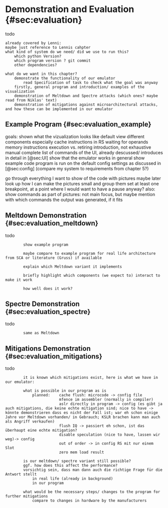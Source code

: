 # Demonstration and Evaluation {#sec:evaluation}

todo

    already covered by Lenni: 
    maybe just reference to Lennis cahpter
    what kind of system do we need/ did we use to run this?
        which python Version?
        which program version ? git commit
        other dependencies?
        
    what do we want in this chapter?
        demonstrate the functionality of our emulator
            read Specification of task to check what the goal was anyway
        firstly, general program and introduction/ examples of the visualization
        demonstration of Meltdown and Spectre attacks (which ones? maybe read from Niklas' text)
        demonstration of mitigations against microarchitectural attacks, and how these can be implemented in our emulator

## Example Program {#sec:evaluation_example}

<!--
brief example program showing all the features in a "normal" execution, e.g. adding stuff
at least one instruction from each category
at least one faulting (memory) instruction
faulting branch
main goals: 
    shown what the vizualization looks like
        default view
        different components
        especially cache
        instructions in RS waiting for operands
        memory instructions execution vs. retiring
    show that the emulator works in general
why are the files called .tea again? transient emulator assembly?

einfach mal Programm aufschreiben und morgen ausführen und schauen, ob es so passt
    sieht man irgendwas nicht? wäre eine andere Reihenfolge schöner?
    
Bilder erstmal reinwerfen wie sie kommen, evtl. am Donnerstag oder heute Abend wenn noch Zeit ist Bilder klein nebeneinander stellen oder so

Demoprogramm ausführen und schauen ob es sich verhält wie erwartet
ggf. Demoprogramm anpassen
Plan machen, was genau man an jeder Stelle des Programms gezeigt bekommen soll
anschauen, was für ein Bild lenni für das UI gemacht hat und wie er es eingefügt hat
gleichzeitig Demoprogramm Schritt für Schritt ausführen und Text schreiben 
    ggf. mit Windowssnippigtool Bilder machen und später einfügen
auch nur das beschreiben und bebildern
nicht in Details verlieren!


![Example output of the context screen](fig/context.png){#fig:context width=470px height=317px shortcaption='Example output of the context screen'}
.png Bilder in den Ordner fig/ legen
-->

goals:
    shown what the vizualization looks like
        default view
        different components
        especially cache
        instructions in RS waiting for operands
        memory instructions execution vs. retiring
        introduction, not exhaustive manual
        complete list of commands of the UI, already descussed/ introduces in detail in [@sec:UI]
    show that the emulator works in general
show example code
program is run on the default config settings as discussed in [@sec:config] (compare my system to requirements from chapter 5?)

go through everything I want to show of the code with pictures
    maybe later look up how I can make the pictures small and group them
    set at least one breakpoint, at a point where I would want to have a pause anyway?
    also: show commands as part of pictures: not main focus, but maybe mention with which commands the output was generated, if it fits


## Meltdown Demonstration {#sec:evaluation_meltdown}

todo

            show example program

            maybe compare to example program for real life architecture from SCA or literature (Gruss) if available

            explain which Meltdown variant it implements

            briefly highlight which components (we expect to) interact to make it work

            how well does it work?

## Spectre Demonstration {#sec:evaluation_spectre}

todo

            same as Meltdown

## Mitigations Demonstration {#sec:evaluation_mitigations}

todo

            it is known which mitigations exist, here is what we have in our emulator:

            what is possible in our program as is
                planned:    cache flush: microcode -> config file
                            mfence im assembler (normally in compiler)
                            aslr directly in program -> config (es gibt ja auch mitigations, die keine echte mitigation sind; nice to have -> könnte demonstrieren dass es nicht der Fall ist; war eh schon einige Jahre vor Meltdown vorhanden/ in Gebrauch; KSLR brachen kann man auch als Angriff verkaufen)
                            flush IQ -> passiert eh schon, ist das überhaupt eine echte mitigation?
                            disable speculation (nice to have, lassen wir weg)-> config
                            out of order -> in config RS mit nur einem Slot
                            zero mem load result

            is our meltdown/ spectre variant still possible?
            ggf. how does this affect the performance?
            vorsichtig sein, dass man dann auch die richtige Frage für die Antwort stellt
                in real life (already in background)
                in our program

            what would be the necessary steps/ changes to the program for further mitigations
                compare to changes in hardware by the manufacturers
